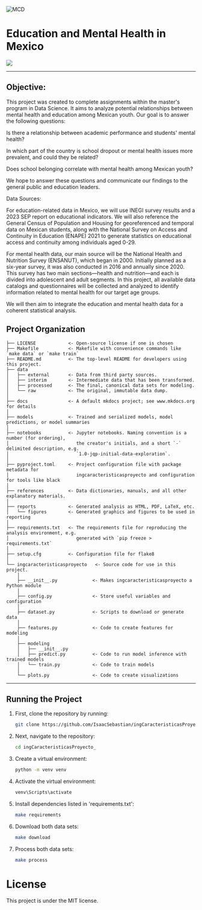![MCD](https://mcd.unison.mx/wp-content/themes/awaken/img/logo_mcd.png)
# Education and Mental Health in Mexico

<a target="_blank" href="https://cookiecutter-data-science.drivendata.org/">
    <img src="https://img.shields.io/badge/CCDS-Project%20template-328F97?logo=cookiecutter" />
</a>

-------------------------------------------------------------------------
## Objective:

This project was created to complete assignments within the master's program in Data Science. It aims to analyze potential relationships between mental health and education among Mexican youth. Our goal is to answer the following questions:

Is there a relationship between academic performance and students' mental health?

In which part of the country is school dropout or mental health issues more prevalent, and could they be related?

Does school belonging correlate with mental health among Mexican youth?

We hope to answer these questions and communicate our findings to the general public and education leaders.

Data Sources:

For education-related data in Mexico, we will use INEGI survey results and a 2023 SEP report on educational indicators. We will also reference the General Census of Population and Housing for georeferenced and temporal data on Mexican students, along with the National Survey on Access and Continuity in Education (ENAPE) 2021 to generate statistics on educational access and continuity among individuals aged 0-29.

For mental health data, our main source will be the National Health and Nutrition Survey (ENSANUT), which began in 2000. Initially planned as a six-year survey, it was also conducted in 2016 and annually since 2020. This survey has two main sections—health and nutrition—and each is divided into adolescent and adult segments. In this project, all available data catalogs and questionnaires will be collected and analyzed to identify information related to mental health for our target age groups.

We will then aim to integrate the education and mental health data for a coherent statistical analysis.
## Project Organization

```
├── LICENSE            <- Open-source license if one is chosen
├── Makefile           <- Makefile with convenience commands like `make data` or `make train`
├── README.md          <- The top-level README for developers using this project.
├── data
│   ├── external       <- Data from third party sources.
│   ├── interim        <- Intermediate data that has been transformed.
│   ├── processed      <- The final, canonical data sets for modeling.
│   └── raw            <- The original, immutable data dump.
│
├── docs               <- A default mkdocs project; see www.mkdocs.org for details
│
├── models             <- Trained and serialized models, model predictions, or model summaries
│
├── notebooks          <- Jupyter notebooks. Naming convention is a number (for ordering),
│                         the creator's initials, and a short `-` delimited description, e.g.
│                         `1.0-jqp-initial-data-exploration`.
│
├── pyproject.toml     <- Project configuration file with package metadata for 
│                         ingcaracteristicasproyecto and configuration for tools like black
│
├── references         <- Data dictionaries, manuals, and all other explanatory materials.
│
├── reports            <- Generated analysis as HTML, PDF, LaTeX, etc.
│   └── figures        <- Generated graphics and figures to be used in reporting
│
├── requirements.txt   <- The requirements file for reproducing the analysis environment, e.g.
│                         generated with `pip freeze > requirements.txt`
│
├── setup.cfg          <- Configuration file for flake8
│
└── ingcaracteristicasproyecto   <- Source code for use in this project.
    │
    ├── __init__.py             <- Makes ingcaracteristicasproyecto a Python module
    │
    ├── config.py               <- Store useful variables and configuration
    │
    ├── dataset.py              <- Scripts to download or generate data
    │
    ├── features.py             <- Code to create features for modeling
    │
    ├── modeling                
    │   ├── __init__.py 
    │   ├── predict.py          <- Code to run model inference with trained models          
    │   └── train.py            <- Code to train models
    │
    └── plots.py                <- Code to create visualizations
```

--------

## Running the Project

1. First, clone the repository by running:
    ```bash
    git clone https://github.com/IsaacSebastian/ingCaracteristicasProyecto_
    ```

2. Next, navigate to the repository:
    ```bash
    cd ingCaracteristicasProyecto_
    ```

3. Create a virtual environment:
    ```bash
    python -m venv venv
    ```

4. Activate the virtual environment:
    ```bash
    venv\Scripts\activate
    ```

5. Install dependencies listed in 'requirements.txt':
    ```bash
    make requirements 
    ```

6. Download both data sets:
    ```bash
    make download 
    ```

7. Process both data sets:
    ```bash
    make process
    ```


# License
This project is under the MIT license.
